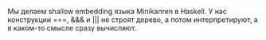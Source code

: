 Мы делаем shallow embedding языка Minikanren в Haskell.
У нас конструкции ===, &&& и ||| не строят дерево, а потом интерпретируют,
а в каком-то смысле сразу вычисляют.

